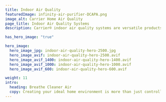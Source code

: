 ```yaml
---
title: Indoor Air Quality
featuredImage: infinity-air-purifier-DCAPA.png
image_alt: Carrier Home Air Quality
page_title: Indoor Air Quality Systems
description: Carrier® indoor air quality systems are versatile products giving you cleaner air and taking your comfort to the next level.

has_hero_image: "true"

hero_image:
  hero_image_jpg: indoor-air-quality-hero-2500.jpg
  hero_image_avif: indoor-air-quality-hero-2500.avif
  hero_image_avif_1400: indoor-air-quality-hero-1400.avif
  hero_image_avif_1000: indoor-air-quality-hero-1000.avif
  hero_image_avif_600: indoor-air-quality-hero-600.avif

weight: 11
intro:
  heading: Breathe Cleaner Air
  copy: Creating your ideal home environment is more than just controlling the temperature. It's also managing humidity and ventilation, which can dramatically impact your comfort and create a space for whoever you share it with. Your home’s air should be filtered and cleaned with limited volatile organic compounds (VOCs) and pollutants that can affect allergies. Carrier home air quality products give you next-level comfort, so you can breathe cleaner air.
---
```

